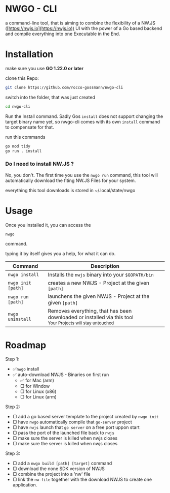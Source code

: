 # NWGO - CLI

a command-line tool, that is aiming to combine the flexibility of a NW.JS ([https://nwjs.io](https://nwjs.io)) UI
with the power of a Go based backend and compile everything into one Executable in the End.

# Installation

make sure you use **GO 1.22.0 or later**

clone this Repo:

```bash
git clone https://github.com/rocco-gossmann/nwgo-cli
```

switch into the folder, that was just created

```bash
cd nwgo-cli
```

Run the Install command.
Sadly Gos `install` does not support changing the target binary name yet, so
nwgo-cli comes with its own `install` command to compensate for that.

run this commands

```bash
go mod tidy 
go run . install
```

### Do I need to install NW.JS ?

No, you don't. The first time you use the `nwgo run` command, this tool will
automatically download the fiting NW.JS Files for your system.

everything this tool downloads is stored in ~/.local/state/nwgo

# Usage

Once you installed it, you can access the

```bash
nwgo
```

command.

typing it by itself gives you a help, for what it can do.

| Command            | Description                                                                                                                 |
| ------------------ | --------------------------------------------------------------------------------------------------------------------------- |
| `nwgo install`     | Installs the `nwjs` binary into your `$GOPATH/bin`                                                                          |
| `nwgo init [path]` | creates a new NWJS - Project at the given `[path]`                                                                          |
| `nwgo run  [path]` | launchens the given NWJS - Project at the given `[path]`                                                                    |
| `nwgo uninstall`   | Removes everything, that has been downloaded or installed via this tool<br><small>Your Projects will stay untouched</small> |

# Roadmap

Step 1:

-   ✅`nwgo` install
-   ✅ auto-download NWJS - Binaries on first run
    -   ✅ for Mac (arm)
    -   ▢ for Window
    -   ▢ for Linux (x86)
    -   ▢ for Linux (arm)

Step 2:

-   ▢ add a go based server template to the project created by `nwgo init`
-   ▢ have `nwgo` automatically compile that `go-server` project
-   ▢ have `nwjs` launch that `go server` on a free port uppon start
-   ▢ pass the port of the launched file back to `nwjs`
-   ▢ make sure the server is killed when nwjs closes
-   ▢ make sure the server is killed when nwjs closes

Step 3:

-   ▢ add a `nwgo build [path] [target]` command
-   ▢ download the none SDK version of NWJS
-   ▢ combine the project into a 'nw' file
-   ▢ link the `nw-file` together with the download NWJS to create one application.
